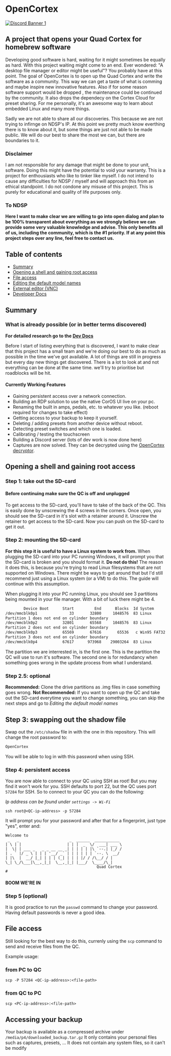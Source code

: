 # OpenCortex

[![Discord Banner 1](https://discordapp.com/api/guilds/1064519311567360031/widget.png?style=banner2)](https://discord.gg/ef2gBDDSkm)

## A project that opens your Quad Cortex for homebrew software

Developing good software is hard, waiting for it might sometimes be equally as hard. With this project waiting might come to an end. Ever wondered: "A desktop file manager or editor might be useful"? You probably have at this point. The goal of OpenCortex is to open up the Quad Cortex and write the software as a community. This way we can get a taste of what is comming and maybe inspire new innovative features. Also if for some reason software support would be dropped , the maintenance could be continued by the community. It also drops the dependecy on the Cortex Cloud for preset sharing. For me personally, it's an awesome way to learn about embedded Linux and many more things.

Sadly we are not able to share all our discoveries. This because we are not trying to infirnge on NDSP's IP. At this point we pretty much know everthing there is to know about it, but some things are just not able to be made public. We will do our best to share the most we can, but there are boundaries to it.

### Disclaimer

I am not responsible for any damage that might be done to your unit, software. Doing this might have the potential to void your warranty. This is a project for enthousiasts who like to tinker like myself. I do not intend to cause any difficulties for NDSP / myself and will approach this from an ethical standpoint. I do not condone any misuse of this project. This is purely for educational and quality of life purposes only.

### To NDSP

**Here I want to make clear we are willing to go into open dialog and plan to be 100% transparent about everything as we strongly believe we can provide some very valuable knowledge and advise. This only benefits all of us, including the community, which is the #1 priority. If at any point this project steps over any line, feel free to contact us.**

## Table of contents

- [Summary](#summary)
- [Opening a shell and gaining root access](#opening-a-shell-and-gaining-root-access)
- [File access](#file-access)
- [Editing the default model names](docs/consumer/Model_Renamer.md)
- [External editor (VNC)](docs/consumer/VNC.md)
- [Developer Docs](docs/dev/README.md)

## Summary

### What is already possible (or in better terms discovered)

**For detailed research go to the [Dev Docs](docs/dev/README.md)**

Before I start of listing everything that is discovered, I want to make clear that this project has a small team and we're doing our best to do as much as possible in the time we've got available. A lot of things are still in progress but every day new things get discovered. There is a lot to look at and not everything can be done at the same time. we'll try to prioritise but roadblocks will be hit.

#### Currently Working Features

- Gaining persistent access over a network connection.
- Building an RDP solution to use the native CorOS UI live on your pc.
- Renaming the built in amps, pedals, etc. to whatever you like. (reboot required for changes to take effect)
- Getting access to your backup to keep it yourself.
- Deleting / adding presets from another device without reboot.
- Detecting preset switches and which one is loaded.
- Calibrating / testing the touchscreen
- Building a Discord server (lots of dev work is now done here)
- Captures are now solved. They can be decrypted using the [OpenCortex decryptor](https://vaniseghemthomas.github.io/OpenCortex/File-decryption/webapp/).

## Opening a shell and gaining root access

### Step 1: take out the SD-card

#### Before continuing make sure the QC is off and unplugged

To get access to the SD-card, you'll have to take of the back of the QC. This is easily done by unscrewing the 4 screws in the corners. Once open, you should see the SD-card in it's slot with a retainer around it. Unscrew the retainer to get access to the SD-card. Now you can push on the SD-card to get it out.

### Step 2: mounting the SD-card

**For this step it is useful to have a Linux system to work from.**
When plugging the SD-card into your PC running Windows, it will prompt you that the SD-card is broken and you should format it. **Do not do this!** The reason it does this, is because you're trying to read Linux filesystems that are not supported on Windows. There might be ways to get around that but I'd still recommend just using a Linux system (or a VM) to do this. The guide will continue with this assumption.

When plugging it into your PC running Linux, you should see 3 partitions being mounted in your file manager. With a bit of luck there might be 4.

```bash
        Device Boot      Start         End      Blocks  Id System
/dev/mmcblk0p1              33       32800     1048576  83 Linux
Partition 1 does not end on cylinder boundary
/dev/mmcblk0p2           32801       65568     1048576  83 Linux
Partition 2 does not end on cylinder boundary
/dev/mmcblk0p3           65569       67616       65536   c Win95 FAT32 (LBA)
Partition 3 does not end on cylinder boundary
/dev/mmcblk0p4           67617      973968    29003264  83 Linux
```

The partition we are interrested in, is the first one. This is the partition the QC will use to run it's software. The second one is for redundancy when something goes wrong in the update process from what I understand.

### Step 2.5: optional

**Recommended:** Clone the drive partitions as .img files in case something goes wrong.
**Not Recommended:** If you want to open up the QC and take out the SD-card everytime you want to change something, you can skip the next steps and go to _Editing the default model names_

## Step 3: swapping out the shadow file

Swap out the `/etc/shadow` file in with the one in this repository. This will change the root password to:

```bash
OpenCortex
```

You will be able to log in with this password when using SSH.

### Step 4: persistent access

You are now able to connect to your QC using SSH as root! But you may find it won't work for you. SSH defaults to port 22, but the QC uses port `57284` for SSH. So to connect to your QC you can do the following:

_Ip address can be found under `settings -> Wi-Fi`_

```console
ssh root@<QC-ip-address> -p 57284
```

It will prompt you for your password and after that for a fingerprint, just type "yes", enter and:

```console
Welcome to
 _   _                      _  ______  ___________
| \ | |                    | | |  _  \/  ___| ___ \
|  \| | ___ _   _ _ __ __ _| | | | | |\ `--.| |_/ /
| . ` |/ _ \ | | | '__/ _` | | | | | | `--. \  __/
| |\  |  __/ |_| | | | (_| | | | |/ / /\__/ / |
\_| \_/\___|\__,_|_|  \__,_|_| |___/  \____/\_|
                                        Quad Cortex
#
```

#### BOOM WE'RE IN

### Step 5 (optional)

It is good practice to run the `passwd` command to change your password. Having default passwords is never a good idea.

## File access

Still looking for the best way to do this, currenly using the `scp` command to send and receive files from the QC.

Example usage:

### from PC to QC

```console
scp -P 57284 <QC-ip-address>:<file-path>
```

### from QC to PC

```console
scp <PC-ip-address>:<file-path>
```

## Accessing your backup

Your backup is available as a compressed archive under `/media/p4/downloaded_backup.tar.gz`
It only contains your personal files such as captures, presets, ... It does not contain any system files, so it can't be modify
